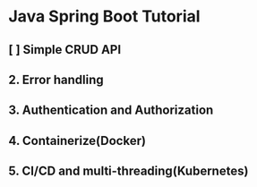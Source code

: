 # Java Spring Boot Tutorial

## [ ] Simple CRUD API
## 2. Error handling
## 3. Authentication and Authorization
## 4. Containerize(Docker)
## 5. CI/CD and multi-threading(Kubernetes)